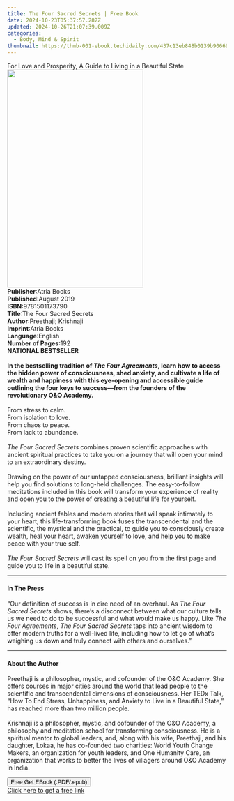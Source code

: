 ```yaml
---
title: The Four Sacred Secrets | Free Book
date: 2024-10-23T05:37:57.282Z
updated: 2024-10-26T21:07:39.009Z
categories:
  - Body, Mind & Spirit
thumbnail: https://thmb-001-ebook.techidaily.com/437c13eb848b0139b90669e9769eaded947c3b1f115b218fc421a8b98511afa4.jpg
---
```

<main id="book-container">
  <div class="flex flex-col">
    <div class="book-brief flex-1 py-6 px-4 sm:p-6 md:py-10 md:px-8">
      <!-- brief-->
      <div class="book-brief-main">
        For Love and Prosperity, A Guide to Living in a Beautiful State
      </div>
    </div>
    <div
      class="book-meta-info flex-1 grid gap-4 col-start-1 col-end-3 row-start-1 sm:mb-6 sm:grid-cols-4 lg:gap-6 lg:col-start-2 lg:row-end-6 lg:row-span-6 lg:mb-0"
    >
      <div
        class="book-meta-info-left place-content-center mt-4 p-4 text-sm leading-6 col-start-2 col-span-2 dark:text-slate-400"
      >
        <img
          class="w-full h-500 object-cover rounded-lg sm:h-255 sm:col-span-2 lg:col-span-full"
          src="https://img-001-ebook.techidaily.com/1a09a71cc8aa08e54d3e617e7a13dea6c375f23e0f55fe055a2d81c377636e5e.jpg"
          alt=""
          width="312"
          height="500"
        />
      </div>
      <div
        class="book-meta-info-right mt-2 col-start-1 row-start-2 col-span-3 self-center"
      >
        <!-- meta data  -->
        <div class="flex flex-col px-4 md:px-8">
          <div class="flex-1">
            <strong>Publisher</strong>:<span class="px-2">Atria Books</span>
          </div>
          <div class="flex-1">
            <strong>Published</strong>:<span class="px-2">August 2019</span>
          </div>
          <div class="flex-1">
            <strong>ISBN</strong>:<span class="px-2">9781501173790</span>
          </div>
          <div class="flex-1">
            <strong>Title</strong>:<span class="px-2"
              >The Four Sacred Secrets</span
            >
          </div>
          <div class="flex-1">
            <strong>Author</strong>:<span class="px-2"
              >Preethaji; Krishnaji</span
            >
          </div>
          <div class="flex-1">
            <strong>Imprint</strong>:<span class="px-2">Atria Books</span>
          </div>
          <div class="flex-1">
            <strong>Language</strong>:<span class="px-2">English</span>
          </div>
          <div class="flex-1">
            <strong>Number of Pages</strong>:<span class="px-2">192</span>
          </div>
        </div>
      </div>
    </div>
    <div class="book-description flex-1 py-6 px-4 sm:p-6 md:py-10 md:px-8">
      <div class="book-description-main">
        <div accordion-content="" id="description">
          <b>NATIONAL BESTSELLER</b><br />
          <br /><b
            >In the bestselling tradition of <i>The Four Agreements</i>, learn
            how to access the hidden power of consciousness, shed anxiety, and
            cultivate a life of wealth and happiness with this eye-opening and
            accessible guide outlining the four keys to success—from the
            founders of the revolutionary O&amp;O Academy.</b
          ><br /><br />From stress to calm.<br />
          From isolation to love.<br />
          From chaos to peace.<br />
          From lack to abundance.<br />
          <br />
          <i>The Four Sacred Secrets</i> combines proven scientific approaches
          with ancient spiritual practices to take you on a journey that will
          open your mind to an extraordinary destiny.<br />
          <br />
          Drawing on the power of our untapped consciousness, brilliant insights
          will help you find solutions to long-held challenges. The
          easy-to-follow meditations included in this book will transform your
          experience of reality and open you to the power of creating a
          beautiful life for yourself.<br />
          <br />
          Including ancient fables and modern stories that will speak intimately
          to your heart, this life-transforming book fuses the transcendental
          and the scientific, the mystical and the practical, to guide you to
          consciously create wealth, heal your heart, awaken yourself to love,
          and help you to make peace with your true self.<br />
          <br />
          <i>The Four Sacred Secrets</i> will cast its spell on you from the
          first page and guide you to life in a beautiful state.
        </div>
        <div class="accordion-fader"></div>
      </div>
    </div>
    <div class="book-excerpts flex-1 py-6 px-4 sm:p-6 md:py-10 md:px-8">
      <!-- excerpts-->
      <div class="book-excerpts-main">
        <hr />
        <h4 class="placeholder placeholder-heading">
          <span>In The Press</span>
        </h4>
        <p>
          “Our definition of success is in dire need of an overhaul. As
          <i>The Four Sacred Secrets</i> shows, there’s a disconnect between
          what our culture tells us we need to do to be successful and what
          would make us happy. Like <i>The Four Agreements</i>,
          <i>The Four Sacred Secrets</i> taps into ancient wisdom to offer
          modern truths for a well-lived life, including how to let go of what’s
          weighing us down and truly connect with others and ourselves.”
        </p>
      </div>
    </div>
    <div class="book-about-author flex-1 py-6 px-4 sm:p-6 md:py-10 md:px-8">
      <!-- about author-->
      <div class="book-main-author-main">
        <hr />
        <h4 class="placeholder placeholder-heading">
          <span>About the Author</span>
        </h4>
        <p>
          Preethaji is a philosopher, mystic, and cofounder of the O&amp;O
          Academy. She offers courses in major cities around the world that lead
          people to the scientific and transcendental dimensions of
          consciousness. Her TEDx Talk, “How To End Stress, Unhappiness, and
          Anxiety to Live in a Beautiful State,” has reached more than two
          million people.<br /><br />Krishnaji is a philosopher, mystic, and
          cofounder of the O&amp;O Academy, a philosophy and meditation school
          for transforming consciousness. He is a spiritual mentor to global
          leaders, and, along with his wife, Preethaji, and his daughter, Lokaa,
          he has co-founded two charities: World Youth Change Makers, an
          organization for youth leaders, and One Humanity Care, an organization
          that works to better the lives of villagers around O&amp;O Academy in
          India.
        </p>
      </div>
    </div>
    <div class="book-free-get flex-1 py-6 px-4 sm:p-6 md:py-10 md:px-8">
      <button
        id="btn-free-get"
        class="bg-blue-500 hover:bg-blue-700 text-white font-bold py-2 px-4 rounded"
      >
        Free Get EBook (.PDF/.epub)
      </button>
      <div id="countdown-display" class="px-2 text-lg mt-2"></div>
      <a
        id="free-link"
        class="hidden bg-blue-500 hover:bg-blue-700 text-white font-bold py-2 px-4 rounded"
        href="https://www.ebooks.com/en-us/book/209560114/the-four-sacred-secrets/preethaji/"
        target="_blank"
        >Click here to get a free link</a
      >
    </div>
    <script>
      let countdownTime = 0;
      let countdownInterval = null;
      document
        .getElementById('btn-free-get')
        .addEventListener('click', startCountdown);
      function startCountdown() {
        countdownTime = new Date().getTime() + 60000 * 3;
        countdownInterval = setInterval(updateCountdown, 1000);
        document.getElementById('btn-free-get').disabled = true;
        document
          .getElementById('btn-free-get')
          .classList.add('bg-gray-500', 'cursor-not-allowed');
      }
      function updateCountdown() {
        let currentTime = new Date().getTime();
        let timeLeft = countdownTime - currentTime;
        let secondsLeft = Math.floor(timeLeft / 1000);
        document.getElementById('countdown-display').innerHTML =
          `Remaining time: ${secondsLeft} seconds.`;
        if (secondsLeft <= 0) {
          clearInterval(countdownInterval);
          document.getElementById('btn-free-get').classList.add('hidden');
          document.getElementById('free-link').classList.remove('hidden');
          document.getElementById('countdown-display').innerHTML = '';
        }
      }
    </script>
  </div>
</main>

<ins class="adsbygoogle"
      style="display:block"
      data-ad-client="ca-pub-7571918770474297"
      data-ad-slot="8358498916"
      data-ad-format="auto"
      data-full-width-responsive="true"></ins>
    